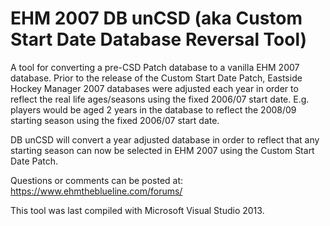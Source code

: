 # EHM 2007 DB unCSD (aka Custom Start Date Database Reversal Tool)
A tool for converting a pre-CSD Patch database to a vanilla EHM 2007 database. Prior to the release of the Custom Start Date Patch, Eastside Hockey Manager 2007 databases were adjusted each year in order to reflect the real life ages/seasons using the fixed 2006/07 start date. E.g. players would be aged 2 years in the database to reflect the 2008/09 starting season using the fixed 2006/07 start date.

DB unCSD will convert a year adjusted database in order to reflect that any starting season can now be selected in EHM 2007 using the Custom Start Date Patch.

Questions or comments can be posted at: https://www.ehmtheblueline.com/forums/

This tool was last compiled with Microsoft Visual Studio 2013.
